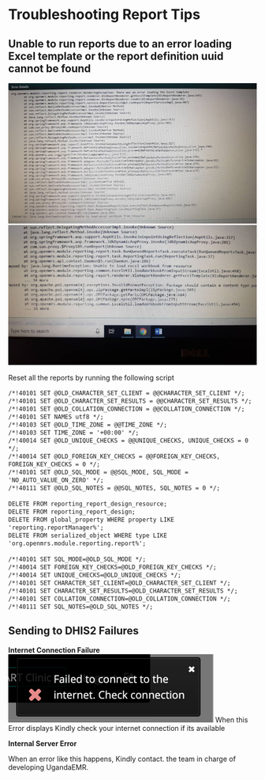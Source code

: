 # Troubleshooting Report Tips

## Unable to run reports due to an error loading Excel template or the report definition uuid cannot be found

![Error Loading Excel Resource - 1](../assets/error_loading_reporting_excel_resource.jpeg)  
![Error Loading Excel Resource - 2](../assets/error_loading_reporting_excel_resource-2.jpeg)

Reset all the reports by running the following script

```text
/*!40101 SET @OLD_CHARACTER_SET_CLIENT = @@CHARACTER_SET_CLIENT */;
/*!40101 SET @OLD_CHARACTER_SET_RESULTS = @@CHARACTER_SET_RESULTS */;
/*!40101 SET @OLD_COLLATION_CONNECTION = @@COLLATION_CONNECTION */;
/*!40101 SET NAMES utf8 */;
/*!40103 SET @OLD_TIME_ZONE = @@TIME_ZONE */;
/*!40103 SET TIME_ZONE = '+00:00' */;
/*!40014 SET @OLD_UNIQUE_CHECKS = @@UNIQUE_CHECKS, UNIQUE_CHECKS = 0 */;
/*!40014 SET @OLD_FOREIGN_KEY_CHECKS = @@FOREIGN_KEY_CHECKS, FOREIGN_KEY_CHECKS = 0 */;
/*!40101 SET @OLD_SQL_MODE = @@SQL_MODE, SQL_MODE = 'NO_AUTO_VALUE_ON_ZERO' */;
/*!40111 SET @OLD_SQL_NOTES = @@SQL_NOTES, SQL_NOTES = 0 */;

DELETE FROM reporting_report_design_resource;
DELETE FROM reporting_report_design;
DELETE FROM global_property WHERE property LIKE 'reporting.reportManager%';
DELETE FROM serialized_object WHERE type LIKE 'org.openmrs.module.reporting.report%';

/*!40101 SET SQL_MODE=@OLD_SQL_MODE */;
/*!40014 SET FOREIGN_KEY_CHECKS=@OLD_FOREIGN_KEY_CHECKS */;
/*!40014 SET UNIQUE_CHECKS=@OLD_UNIQUE_CHECKS */;
/*!40101 SET CHARACTER_SET_CLIENT=@OLD_CHARACTER_SET_CLIENT */;
/*!40101 SET CHARACTER_SET_RESULTS=@OLD_CHARACTER_SET_RESULTS */;
/*!40101 SET COLLATION_CONNECTION=@OLD_COLLATION_CONNECTION */;
/*!40111 SET SQL_NOTES=@OLD_SQL_NOTES */;
```

## Sending to DHIS2 Failures

**Internet Connection Failure** ![Internet Connection Failure](../assets/send_to_dhis2_connection_failed.png) When this Error displays Kindly check your internet connection if its available

**Internal Server Error**

When an error like this happens, Kindly contact. the team in charge of developing UgandaEMR.


